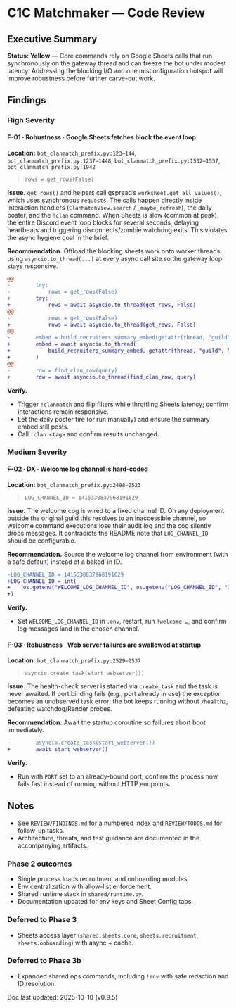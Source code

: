 # C1C Matchmaker — Code Review

## Executive Summary
**Status: Yellow** — Core commands rely on Google Sheets calls that run synchronously on the gateway thread and can freeze the bot under modest latency. Addressing the blocking I/O and one misconfiguration hotspot will improve robustness before further carve-out work.

## Findings

### High Severity

#### F-01 · Robustness · Google Sheets fetches block the event loop
**Location:** `bot_clanmatch_prefix.py:123–144`, `bot_clanmatch_prefix.py:1237–1448`, `bot_clanmatch_prefix.py:1532–1557`, `bot_clanmatch_prefix.py:1942`

> `rows = get_rows(False)`

**Issue.** `get_rows()` and helpers call gspread’s `worksheet.get_all_values()`, which uses synchronous `requests`. The calls happen directly inside interaction handlers (`ClanMatchView.search` / `_maybe_refresh`), the daily poster, and the `!clan` command. When Sheets is slow (common at peak), the entire Discord event loop blocks for several seconds, delaying heartbeats and triggering disconnects/zombie watchdog exits. This violates the async hygiene goal in the brief.

**Recommendation.** Offload the blocking sheets work onto worker threads using `asyncio.to_thread(...)` at every async call site so the gateway loop stays responsive.

```diff
@@
-        try:
-            rows = get_rows(False)
+        try:
+            rows = await asyncio.to_thread(get_rows, False)
@@
-            rows = get_rows(False)
+            rows = await asyncio.to_thread(get_rows, False)
@@
-        embed = build_recruiters_summary_embed(getattr(thread, "guild", None))
+        embed = await asyncio.to_thread(
+            build_recruiters_summary_embed, getattr(thread, "guild", None)
+        )
@@
-        row = find_clan_row(query)
+        row = await asyncio.to_thread(find_clan_row, query)
```

**Verify.**
- Trigger `!clanmatch` and flip filters while throttling Sheets latency; confirm interactions remain responsive.
- Let the daily poster fire (or run manually) and ensure the summary embed still posts.
- Call `!clan <tag>` and confirm results unchanged.

### Medium Severity

#### F-02 · DX · Welcome log channel is hard-coded
**Location:** `bot_clanmatch_prefix.py:2498–2523`

> `LOG_CHANNEL_ID = 1415330837968191629`

**Issue.** The welcome cog is wired to a fixed channel ID. On any deployment outside the original guild this resolves to an inaccessible channel, so welcome command executions lose their audit log and the cog silently drops messages. It contradicts the README note that `LOG_CHANNEL_ID` should be configurable.

**Recommendation.** Source the welcome log channel from environment (with a safe default) instead of a baked-in ID.

```diff
-LOG_CHANNEL_ID = 1415330837968191629
+LOG_CHANNEL_ID = int(
+    os.getenv("WELCOME_LOG_CHANNEL_ID", os.getenv("LOG_CHANNEL_ID", "0")) or "0"
+)
```

**Verify.**
- Set `WELCOME_LOG_CHANNEL_ID` in `.env`, restart, run `!welcome …`, and confirm log messages land in the chosen channel.

#### F-03 · Robustness · Web server failures are swallowed at startup
**Location:** `bot_clanmatch_prefix.py:2529–2537`

> `asyncio.create_task(start_webserver())`

**Issue.** The health-check server is started via `create_task` and the task is never awaited. If port binding fails (e.g., port already in use) the exception becomes an unobserved task error; the bot keeps running without `/healthz`, defeating watchdog/Render probes.

**Recommendation.** Await the startup coroutine so failures abort boot immediately.

```diff
-        asyncio.create_task(start_webserver())
+        await start_webserver()
```

**Verify.**
- Run with `PORT` set to an already-bound port; confirm the process now fails fast instead of running without HTTP endpoints.

## Notes
- See `REVIEW/FINDINGS.md` for a numbered index and `REVIEW/TODOS.md` for follow-up tasks.
- Architecture, threats, and test guidance are documented in the accompanying artifacts.

### Phase 2 outcomes
- Single process loads recruitment and onboarding modules.
- Env centralization with allow-list enforcement.
- Shared runtime stack in `shared/runtime.py`.
- Documentation updated for env keys and Sheet Config tabs.

### Deferred to Phase 3
- Sheets access layer (`shared.sheets.core`, `sheets.recruitment`, `sheets.onboarding`) with async + cache.

### Deferred to Phase 3b
- Expanded shared ops commands, including `!env` with safe redaction and ID resolution.

Doc last updated: 2025-10-10 (v0.9.5)
